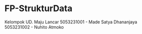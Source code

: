 # FP-StrukturData
Kelompok UD. Maju Lancar
5053231001 - Made Satya Dhananjaya
5053231002 - Nuhito Atmoko
